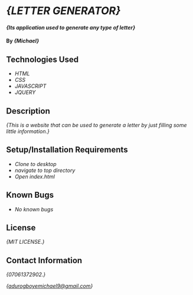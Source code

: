 # _{LETTER GENERATOR}_

#### _{Its application used to generate any type of letter}_

#### By _**{Michael}**_

## Technologies Used

* _HTML_
* _CSS_
* _JAVASCRIPT_
* _JQUERY_

## Description

_{This is a website that can be used to generate a letter by just filling some little information.}_

## Setup/Installation Requirements

* _Clone to desktop_
* _navigate to top directory_
* _Open index.html_


## Known Bugs

* _No known bugs_

## License

_{MIT LICENSE.}_

## Contact Information

_{07061372902.}_

_{adurogboyemichael9@gmail.com}_
